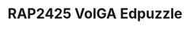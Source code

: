 ---
title: RAP2425 VolGA Edpuzzle
redirect_to: https://edpuzzle.com/join/radamep
redirect_from: 
  - /RAP24-VolGAEdpuzzle
  - /rap24-volgaedpuzzle
---